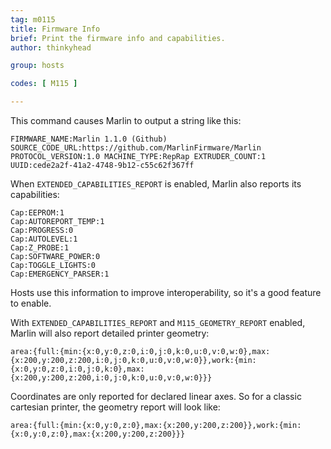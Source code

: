 ```yaml
---
tag: m0115
title: Firmware Info
brief: Print the firmware info and capabilities.
author: thinkyhead

group: hosts

codes: [ M115 ]

---
```


This command causes Marlin to output a string like this:

```
FIRMWARE_NAME:Marlin 1.1.0 (Github) SOURCE_CODE_URL:https://github.com/MarlinFirmware/Marlin PROTOCOL_VERSION:1.0 MACHINE_TYPE:RepRap EXTRUDER_COUNT:1 UUID:cede2a2f-41a2-4748-9b12-c55c62f367ff
```

When `EXTENDED_CAPABILITIES_REPORT` is enabled, Marlin also reports its capabilities:

```
Cap:EEPROM:1
Cap:AUTOREPORT_TEMP:1
Cap:PROGRESS:0
Cap:AUTOLEVEL:1
Cap:Z_PROBE:1
Cap:SOFTWARE_POWER:0
Cap:TOGGLE_LIGHTS:0
Cap:EMERGENCY_PARSER:1
```

Hosts use this information to improve interoperability, so it's a good feature to enable.

With `EXTENDED_CAPABILITIES_REPORT` and `M115_GEOMETRY_REPORT` enabled, Marlin will also report detailed printer geometry:

```
area:{full:{min:{x:0,y:0,z:0,i:0,j:0,k:0,u:0,v:0,w:0},max:{x:200,y:200,z:200,i:0,j:0,k:0,u:0,v:0,w:0}},work:{min:{x:0,y:0,z:0,i:0,j:0,k:0},max:{x:200,y:200,z:200,i:0,j:0,k:0,u:0,v:0,w:0}}}
```

Coordinates are only reported for declared linear axes. So for a classic cartesian printer, the geometry report will look like:

```
area:{full:{min:{x:0,y:0,z:0},max:{x:200,y:200,z:200}},work:{min:{x:0,y:0,z:0},max:{x:200,y:200,z:200}}}
```
